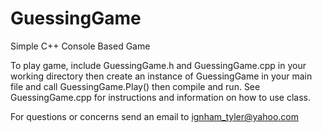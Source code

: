 # GuessingGame
Simple C++ Console Based Game

To play game, include GuessingGame.h and GuessingGame.cpp in your working directory
then create an instance of GuessingGame in your main file and call GuessingGame.Play()
then compile and run. See GuessingGame.cpp for instructions and information on how to
use class.

For questions or concerns send an email to ignham_tyler@yahoo.com
